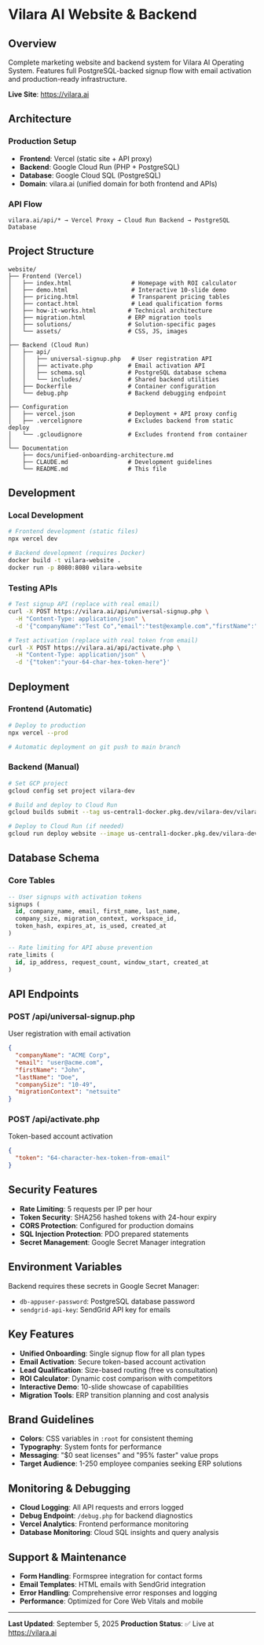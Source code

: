 # Vilara AI Website & Backend

## Overview
Complete marketing website and backend system for Vilara AI Operating System. Features full PostgreSQL-backed signup flow with email activation and production-ready infrastructure.

**Live Site**: https://vilara.ai

## Architecture

### Production Setup
- **Frontend**: Vercel (static site + API proxy)  
- **Backend**: Google Cloud Run (PHP + PostgreSQL)
- **Database**: Google Cloud SQL (PostgreSQL)
- **Domain**: vilara.ai (unified domain for both frontend and APIs)

### API Flow
```
vilara.ai/api/* → Vercel Proxy → Cloud Run Backend → PostgreSQL Database
```

## Project Structure
```
website/
├── Frontend (Vercel)
│   ├── index.html                 # Homepage with ROI calculator
│   ├── demo.html                  # Interactive 10-slide demo
│   ├── pricing.html               # Transparent pricing tables
│   ├── contact.html               # Lead qualification forms
│   ├── how-it-works.html         # Technical architecture
│   ├── migration.html            # ERP migration tools
│   ├── solutions/                # Solution-specific pages
│   └── assets/                   # CSS, JS, images
│
├── Backend (Cloud Run)
│   ├── api/
│   │   ├── universal-signup.php   # User registration API
│   │   ├── activate.php          # Email activation API
│   │   ├── schema.sql            # PostgreSQL database schema
│   │   └── includes/             # Shared backend utilities
│   ├── Dockerfile                # Container configuration
│   └── debug.php                 # Backend debugging endpoint
│
├── Configuration
│   ├── vercel.json               # Deployment + API proxy config
│   ├── .vercelignore             # Excludes backend from static deploy
│   └── .gcloudignore             # Excludes frontend from container
│
└── Documentation
    ├── docs/unified-onboarding-architecture.md
    ├── CLAUDE.md                 # Development guidelines
    └── README.md                 # This file
```

## Development

### Local Development
```bash
# Frontend development (static files)
npx vercel dev

# Backend development (requires Docker)
docker build -t vilara-website .
docker run -p 8080:8080 vilara-website
```

### Testing APIs
```bash
# Test signup API (replace with real email)
curl -X POST https://vilara.ai/api/universal-signup.php \
  -H "Content-Type: application/json" \
  -d '{"companyName":"Test Co","email":"test@example.com","firstName":"John","lastName":"Doe","companySize":"1-4","migrationContext":"none"}'

# Test activation (replace with real token from email)
curl -X POST https://vilara.ai/api/activate.php \
  -H "Content-Type: application/json" \
  -d '{"token":"your-64-char-hex-token-here"}'
```

## Deployment

### Frontend (Automatic)
```bash
# Deploy to production
npx vercel --prod

# Automatic deployment on git push to main branch
```

### Backend (Manual)
```bash
# Set GCP project
gcloud config set project vilara-dev

# Build and deploy to Cloud Run
gcloud builds submit --tag us-central1-docker.pkg.dev/vilara-dev/vilara-docker/website:latest .

# Deploy to Cloud Run (if needed)
gcloud run deploy website --image us-central1-docker.pkg.dev/vilara-dev/vilara-docker/website:latest --region us-central1 --port 8080
```

## Database Schema

### Core Tables
```sql
-- User signups with activation tokens
signups (
  id, company_name, email, first_name, last_name,
  company_size, migration_context, workspace_id,
  token_hash, expires_at, is_used, created_at
)

-- Rate limiting for API abuse prevention  
rate_limits (
  id, ip_address, request_count, window_start, created_at
)
```

## API Endpoints

### POST /api/universal-signup.php
User registration with email activation
```json
{
  "companyName": "ACME Corp",
  "email": "user@acme.com", 
  "firstName": "John",
  "lastName": "Doe",
  "companySize": "10-49",
  "migrationContext": "netsuite"
}
```

### POST /api/activate.php
Token-based account activation
```json
{
  "token": "64-character-hex-token-from-email"
}
```

## Security Features
- **Rate Limiting**: 5 requests per IP per hour
- **Token Security**: SHA256 hashed tokens with 24-hour expiry
- **CORS Protection**: Configured for production domains
- **SQL Injection Protection**: PDO prepared statements
- **Secret Management**: Google Secret Manager integration

## Environment Variables
Backend requires these secrets in Google Secret Manager:
- `db-appuser-password`: PostgreSQL database password
- `sendgrid-api-key`: SendGrid API key for emails

## Key Features
- **Unified Onboarding**: Single signup flow for all plan types
- **Email Activation**: Secure token-based account activation  
- **Lead Qualification**: Size-based routing (free vs consultation)
- **ROI Calculator**: Dynamic cost comparison with competitors
- **Interactive Demo**: 10-slide showcase of capabilities
- **Migration Tools**: ERP transition planning and cost analysis

## Brand Guidelines
- **Colors**: CSS variables in `:root` for consistent theming
- **Typography**: System fonts for performance
- **Messaging**: "$0 seat licenses" and "95% faster" value props
- **Target Audience**: 1-250 employee companies seeking ERP solutions

## Monitoring & Debugging
- **Cloud Logging**: All API requests and errors logged
- **Debug Endpoint**: `/debug.php` for backend diagnostics  
- **Vercel Analytics**: Frontend performance monitoring
- **Database Monitoring**: Cloud SQL insights and query analysis

## Support & Maintenance
- **Form Handling**: Formspree integration for contact forms
- **Email Templates**: HTML emails with SendGrid integration  
- **Error Handling**: Comprehensive error responses and logging
- **Performance**: Optimized for Core Web Vitals and mobile

---
**Last Updated**: September 5, 2025
**Production Status**: ✅ Live at https://vilara.ai
